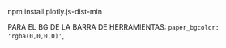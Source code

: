 npm install plotly.js-dist-min

PARA EL BG DE LA BARRA DE HERRAMIENTAS: `paper_bgcolor: 'rgba(0,0,0,0)'`, 